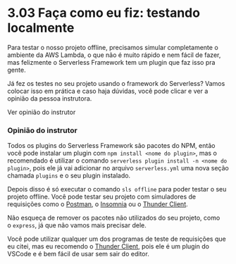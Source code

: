 # 3.03 Faça como eu fiz: testando localmente

Para testar o nosso projeto offline, precisamos simular completamente o ambiente da AWS Lambda, o que não é muito rápido e nem fácil de fazer, mas felizmente o Serverless Framework tem um plugin que faz isso pra gente.

Já fez os testes no seu projeto usando o framework do Serverless? Vamos colocar isso em prática e caso haja dúvidas, você pode clicar e ver a opinião da pessoa instrutora.

Ver opinião do instrutor

### Opinião do instrutor

Todos os plugins do Serverless Framework são pacotes do NPM, então você pode instalar um plugin com `npm install <nome do plugin>`, mas o recomendado é utilizar o comando `serverless plugin install -n <nome do plugin>`, pois ele já vai adicionar no arquivo `serverless.yml` uma nova seção chamada `plugins` e o seu plugin instalado.

Depois disso é só executar o comando `sls offline` para poder testar o seu projeto offline. Você pode testar seu projeto com simuladores de requisições como o [Postman](https://postman.com/), o [Insomnia](https://insomnia.rest/) ou o [Thunder Client](https://www.thunderclient.io/).

Não esqueça de remover os pacotes não utilizados do seu projeto, como o `express`, já que não vamos mais precisar dele.

Você pode utilizar qualquer um dos programas de teste de requisições que eu citei, mas eu recomendo o [Thunder Client](https://www.thunderclient.io/), pois ele é um plugin do VSCode e é bem fácil de usar sem sair do editor.